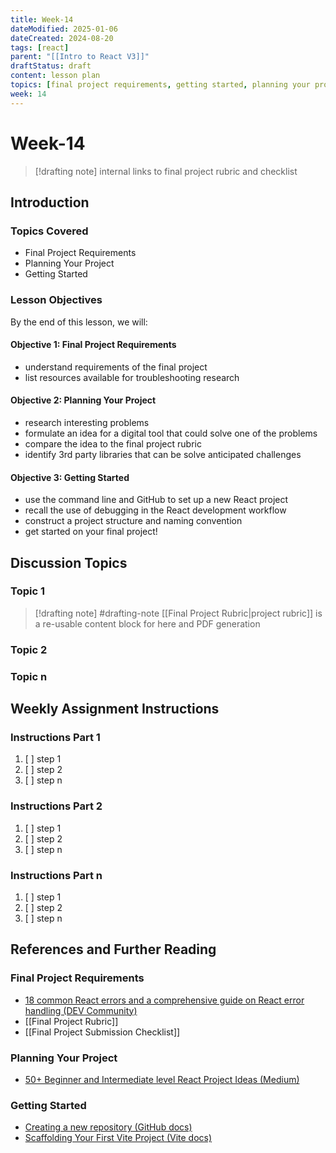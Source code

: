 ```yaml
---
title: Week-14
dateModified: 2025-01-06
dateCreated: 2024-08-20
tags: [react]
parent: "[[Intro to React V3]]"
draftStatus: draft
content: lesson plan
topics: [final project requirements, getting started, planning your project]
week: 14
---
```


# Week-14

> [!drafting note]
> internal links to final project rubric and checklist

## Introduction

### Topics Covered

- Final Project Requirements
- Planning Your Project
- Getting Started

### Lesson Objectives

By the end of this lesson, we will:

#### Objective 1: Final Project Requirements

- understand requirements of the final project
- list resources available for troubleshooting research

#### Objective 2: Planning Your Project

- research interesting problems
- formulate an idea for a digital tool that could solve one of the problems
- compare the idea to the final project rubric
- identify 3rd party libraries that can be solve anticipated challenges

#### Objective 3: Getting Started

- use the command line and GitHub to set up a new React project
- recall the use of debugging in the React development workflow
- construct a project structure and naming convention
- get started on your final project!

## Discussion Topics

### Topic 1

> [!drafting note] #drafting-note
> [[Final Project Rubric|project rubric]] is a re-usable content block for here and PDF generation

### Topic 2

### Topic n

## Weekly Assignment Instructions

### Instructions Part 1

 1. [ ] step 1
 2. [ ] step 2
 3. [ ] step n

### Instructions Part 2

 1. [ ] step 1
 2. [ ] step 2
 3. [ ] step n

### Instructions Part n

 1. [ ] step 1
 2. [ ] step 2
 3. [ ] step n

## References and Further Reading

### Final Project Requirements

- [18 common React errors and a comprehensive guide on React error handling (DEV Community)](https://dev.to/zipy/18-common-react-errors-and-a-comprehensive-guide-on-react-error-handling-cm2)
- [[Final Project Rubric]]
- [[Final Project Submission Checklist]]

### Planning Your Project

- [50+ Beginner and Intermediate level React Project Ideas (Medium)](https://medium.com/@rohan.fulzele/50-beginner-and-intermediate-level-react-project-ideas-%EF%B8%8F-809b396faa39)

### Getting Started

- [Creating a new repository (GitHub docs)](https://docs.github.com/en/repositories/creating-and-managing-repositories/creating-a-new-repository)
- [Scaffolding Your First Vite Project (Vite docs)](https://vitejs.dev/guide/#scaffolding-your-first-vite-project)
